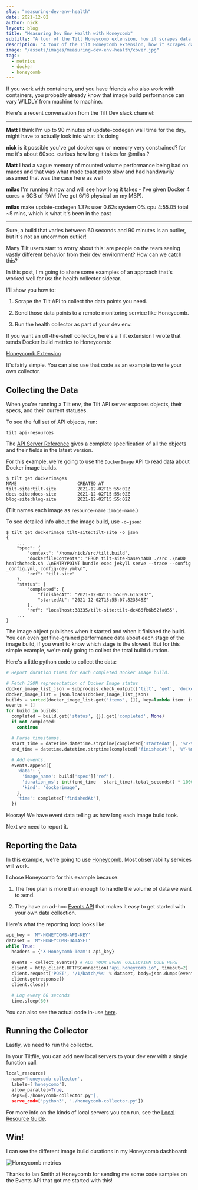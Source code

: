 ```yaml
---
slug: "measuring-dev-env-health"
date: 2021-12-02
author: nick
layout: blog
title: "Measuring Dev Env Health with Honeycomb"
subtitle: "A tour of the Tilt Honeycomb extension, how it scrapes data, and how you can collect your own metrics"
description: "A tour of the Tilt Honeycomb extension, how it scrapes data, and how you can collect your own metrics"
image: "/assets/images/measuring-dev-env-health/cover.jpg"
tags:
  - metrics
  - docker
  - honeycomb
---
```


If you work with containers, and you have friends who also work with containers,
you probably already know that image build performance can vary WILDLY from
machine to machine.

Here's a recent conversation from the Tilt Dev slack channel:

---

**Matt**
I think I'm up to 90 minutes of update-codegen wall time for the day, might have to actually look into what it's doing

**nick**
is it possible you've got docker cpu or memory very constrained? for me it's about 60sec. curious how long it takes for @milas ?

**Matt**
I had a vague memory of mounted volume performance being bad on macos and that was what made toast proto slow and had handwavily assumed that was the case here as well

**milas**
I'm running it now and will see how long it takes - I've given Docker 4 cores + 6GB of RAM (I've got 6/16 physical on my MBP).

**milas**
make update-codegen  1.37s user 0.62s system 0% cpu 4:55.05 total
~5 mins, which is what it's been in the past

---

Sure, a build that varies between 60 seconds and 90 minutes is an outlier, but
it's not an uncommon outlier!

Many Tilt users start to worry about this: are people on the team seeing vastly
different behavior from their dev environment? How can we catch this?

In this post, I'm going to share some examples of an approach that's worked well
for us: the health collector sidecar.

I'll show you how to:

1. Scrape the Tilt API to collect the data points you need.

2. Send those data points to a remote monitoring service like Honeycomb.

3. Run the health collector as part of your dev env.

If you want an off-the-shelf collector, here's a Tilt extension I wrote that
sends Docker build metrics to Honeycomb:

[Honeycomb Extension](https://github.com/tilt-dev/tilt-extensions/pull/302)

It's fairly simple. You can also use that code as an example to write your own
collector.

## Collecting the Data

When you're running a Tilt env, the Tilt API server exposes
objects, their specs, and their current statuses.

To see the full set of API objects, run:

```shell
tilt api-resources
```

The [API Server Reference](https://api.tilt.dev/) gives a complete specification
of all the objects and their fields in the latest version.

For this example, we're going to use the `DockerImage` API to read data
about Docker image builds.

```shell
$ tilt get dockerimages
NAME                       CREATED AT
tilt-site:tilt-site        2021-12-02T15:55:02Z
docs-site:docs-site        2021-12-02T15:55:02Z
blog-site:blog-site        2021-12-02T15:55:02Z
```

(Tilt names each image as `resource-name:image-name`.)

To see detailed info about the image build, use `-o=json`:

```
$ tilt get dockerimage tilt-site:tilt-site -o json
{
    ...
    "spec": {
        "context": "/home/nick/src/tilt.build",
        "dockerfileContents": "FROM tilt-site-base\nADD ./src .\nADD healthcheck.sh .\nENTRYPOINT bundle exec jekyll serve --trace --config _config.yml,_config-dev.yml\n",
        "ref": "tilt-site"
    },
    "status": {
        "completed": {
            "finishedAt": "2021-12-02T15:55:09.616393Z",
            "startedAt": "2021-12-02T15:55:07.823548Z"
        },
        "ref": "localhost:38335/tilt-site:tilt-dc466fb6b52fa055",
    ...
}
```

The image object publishes when it started and when it finished the build.  You
can even get fine-grained performance data about each stage of the image build,
if you want to know which stage is the slowest.  But for this simple example,
we're only going to collect the total build duration.

Here's a little python code to collect the data:

```python
# Report duration times for each completed Docker Image build.

# Fetch JSON representation of Docker Image status
docker_image_list_json = subprocess.check_output(['tilt', 'get', 'dockerimage', '-o=json'])
docker_image_list = json.loads(docker_image_list_json)
builds = sorted(docker_image_list.get('items', []), key=lambda item: item['metadata']['name'])
events = []
for build in builds:
  completed = build.get('status', {}).get('completed', None)
  if not completed:
    continue

  # Parse timestamps.
  start_time = datetime.datetime.strptime(completed['startedAt'], '%Y-%m-%dT%H:%M:%S.%fZ').replace(tzinfo=datetime.timezone.utc)
  end_time = datetime.datetime.strptime(completed['finishedAt'], '%Y-%m-%dT%H:%M:%S.%fZ').replace(tzinfo=datetime.timezone.utc)
  
  # Add events.
  events.append({
    'data': {
      'image_name': build['spec']['ref'],
      'duration_ms': int((end_time - start_time).total_seconds() * 1000),
      'kind': 'dockerimage',
    },
    'time': completed['finishedAt'],
  })
```

Hooray! We have event data telling us how long each image build took.

Next we need to report it.

## Reporting the Data

In this example, we're going to use [Honeycomb](https://honeycomb.io). Most observability services will work. 

I chose Honeycomb for this example because:

1) The free plan is more than enough to handle the volume of data we want to send.

2) They have an ad-hoc [Events API](https://docs.honeycomb.io/api/events/) that
   makes it easy to get started with your own data collection.

Here's what the reporting loop looks like:

```python
api_key = 'MY-HONEYCOMB-API-KEY'
dataset = 'MY-HONEYCOMB-DATASET'
while True:
  headers = {'X-Honeycomb-Team': api_key}
  
  events = collect_events() # ADD YOUR EVENT COLLECTION CODE HERE
  client = http_client.HTTPSConnection("api.honeycomb.io", timeout=2)
  client.request('POST', '/1/batch/%s' % dataset, body=json.dumps(events), headers=headers)
  client.getresponse()
  client.close()

  # Log every 60 seconds
  time.sleep(60)
```

You can also see the actual code in-use
[here](https://github.com/tilt-dev/tilt-extensions/pull/302/files#diff-7d04212e0d98a06f478ec5b12fe2f34b8d9eb10c8fd04c34b353bcd7a36c4da6).

## Running the Collector

Lastly, we need to run the collector.

In your Tiltfile, you can add new local servers to your dev env with a single function call:

```python
local_resource(
  name='honeycomb-collector',
  labels=['honeycomb'],
  allow_parallel=True,
  deps=[./honeycomb-collector.py'],
  serve_cmd=['python3', './honeycomb-collector.py'])
```

For more info on the kinds of local servers you can run, see the [Local Resource
Guide](https://docs.tilt.dev/local_resource.html#serve_cmd).

## Win!

I can see the different image build durations in my Honeycomb dashboard:

![Honeycomb metrics](/assets/images/measuring-dev-env-health/honeycomb.jpg)

Thanks to Ian Smith at Honeycomb for sending me some code samples on the Events API that got me started with this!

